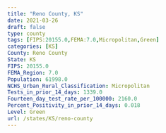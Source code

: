```yaml
---
title: "Reno County, KS"
date: 2021-03-26
draft: false
type: county
tags: [FIPS:20155.0,FEMA:7.0,Micropolitan,Green]
categories: [KS]
County: Reno County
State: KS
FIPS: 20155.0
FEMA_Region: 7.0
Population: 61998.0
NCHS_Urban_Rural_Classification: Micropolitan
Tests_in_prior_14_days: 1339.0
Fourteen_day_test_rate_per_100000: 2160.0
Percent_Positivity_in_prior_14_days: 0.018
Level: Green
url: /states/KS/reno-county
---
```



